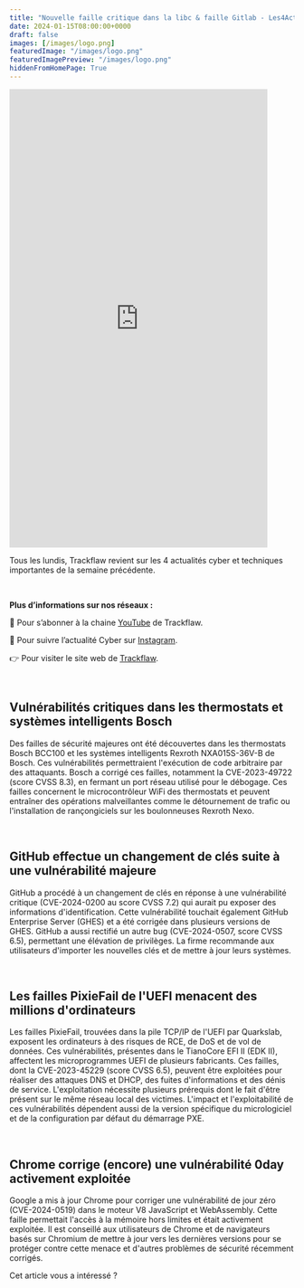 ```yaml
---
title: "Nouvelle faille critique dans la libc & faille Gitlab - Les4ActusCyber : semaine du 15 janvier"
date: 2024-01-15T08:00:00+0000
draft: false
images: [/images/logo.png]
featuredImage: "/images/logo.png"
featuredImagePreview: "/images/logo.png"
hiddenFromHomePage: True
---
```

    
<div class="flex-container">
   <div class="flex-items">
   <iframe width="456" height="811" src="https://www.youtube.com/embed/kZlDcscXcNA" title="Nouvelle faille critique dans la libc & faille Gitlab - #Les4ActusCyber : semaine du 15 janvier" frameborder="0" allow="accelerometer; autoplay; clipboard-write; encrypted-media; gyroscope; picture-in-picture; web-share" allowfullscreen></iframe>
   </div>

   <div class="flex-items">
      <p>Tous les lundis, Trackflaw revient sur les 4 actualités cyber et techniques importantes de la semaine précédente.</p>
      <br>
      <p><strong>Plus d’informations sur nos réseaux :</strong></p>
      <p>🔴 Pour s’abonner à la chaine <a href="https://www.youtube.com/@trackflaw" target="_blank" rel="noopener noreffer ">YouTube</a> de Trackflaw.</p>
      <p>📸 Pour suivre l’actualité Cyber sur <a href="https://www.instagram.com/trackflaw/" target="_blank" rel="noopener noreffer ">Instagram</a>.</p>
      <p>👉 Pour visiter le site web de <a href="https://trackflaw.com" target="_blank" rel="noopener noreffer ">Trackflaw</a>.</p>
   </div>
</div>

    
<br>

## Vulnérabilités critiques dans les thermostats et systèmes intelligents Bosch

Des failles de sécurité majeures ont été découvertes dans les thermostats Bosch BCC100 et les systèmes intelligents Rexroth NXA015S-36V-B de Bosch. Ces vulnérabilités permettraient l'exécution de code arbitraire par des attaquants. Bosch a corrigé ces failles, notamment la CVE-2023-49722 (score CVSS 8.3), en fermant un port réseau utilisé pour le débogage.
Ces failles concernent le microcontrôleur WiFi des thermostats et peuvent entraîner des opérations malveillantes comme le détournement de trafic ou l'installation de rançongiciels sur les boulonneuses Rexroth Nexo.



<br>

## GitHub effectue un changement de clés suite à une vulnérabilité majeure

GitHub a procédé à un changement de clés en réponse à une vulnérabilité critique (CVE-2024-0200 au score CVSS 7.2) qui aurait pu exposer des informations d'identification. Cette vulnérabilité touchait également GitHub Enterprise Server (GHES) et a été corrigée dans plusieurs versions de GHES.
GitHub a aussi rectifié un autre bug (CVE-2024-0507, score CVSS 6.5), permettant une élévation de privilèges. La firme recommande aux utilisateurs d'importer les nouvelles clés et de mettre à jour leurs systèmes.


<br>

## Les failles PixieFail de l'UEFI menacent des millions d'ordinateurs

Les failles PixieFail, trouvées dans la pile TCP/IP de l'UEFI par Quarkslab, exposent les ordinateurs à des risques de RCE, de DoS et de vol de données. Ces vulnérabilités, présentes dans le TianoCore EFI II (EDK II), affectent les microprogrammes UEFI de plusieurs fabricants.
Ces failles, dont la CVE-2023-45229 (score CVSS 6.5), peuvent être exploitées pour réaliser des attaques DNS et DHCP, des fuites d'informations et des dénis de service. L'exploitation nécessite plusieurs prérequis dont le fait d'être présent sur le même réseau local des victimes. L'impact et l'exploitabilité de ces vulnérabilités dépendent aussi de la version spécifique du micrologiciel et de la configuration par défaut du démarrage PXE.


<br>

## Chrome corrige (encore) une vulnérabilité 0day activement exploitée

Google a mis à jour Chrome pour corriger une vulnérabilité de jour zéro (CVE-2024-0519) dans le moteur V8 JavaScript et WebAssembly. Cette faille permettait l'accès à la mémoire hors limites et était activement exploitée.
Il est conseillé aux utilisateurs de Chrome et de navigateurs basés sur Chromium de mettre à jour vers les dernières versions pour se protéger contre cette menace et d'autres problèmes de sécurité récemment corrigés.


Cet article vous a intéressé ?

